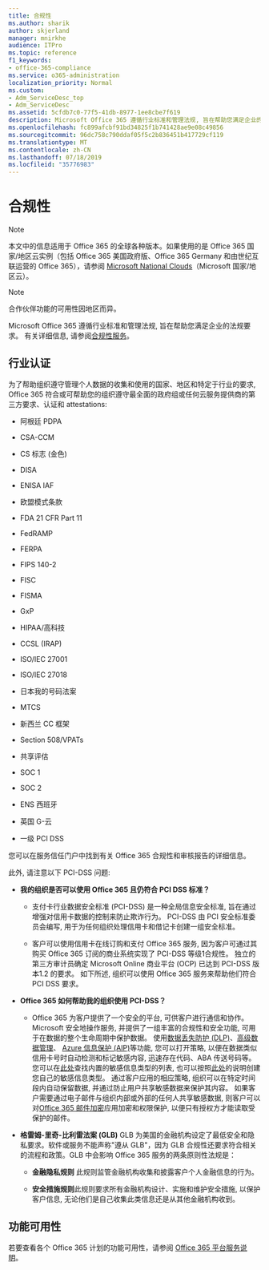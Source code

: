 ```yaml
---
title: 合规性
ms.author: sharik
author: skjerland
manager: mnirkhe
audience: ITPro
ms.topic: reference
f1_keywords:
- office-365-compliance
ms.service: o365-administration
localization_priority: Normal
ms.custom:
- Adm_ServiceDesc_top
- Adm_ServiceDesc
ms.assetid: 5cfdb7c0-77f5-41db-8977-1ee8cbe7f619
description: Microsoft Office 365 遵循行业标准和管理法规, 旨在帮助您满足企业的法规要求。 有关详细信息, 请参阅合规性服务。
ms.openlocfilehash: fc899afcbf91bd34825f1b741428ae9e08c49856
ms.sourcegitcommit: 96dc758c790ddaf05f5c2b836451b417729cf119
ms.translationtype: MT
ms.contentlocale: zh-CN
ms.lasthandoff: 07/18/2019
ms.locfileid: "35776983"
---
```

# <a name="compliance"></a>合规性

> [!NOTE]
> 本文中的信息适用于 Office 365 的全球各种版本。如果使用的是 Office 365 国家/地区云实例（包括 Office 365 美国政府版、Office 365 Germany 和由世纪互联运营的 Office 365），请参阅 [Microsoft National Clouds](https://go.microsoft.com/fwlink/?linkid=841582)（Microsoft 国家/地区云）。 
  
> [!NOTE]
> 合作伙伴功能的可用性因地区而异。 
  
Microsoft Office 365 遵循行业标准和管理法规, 旨在帮助您满足企业的法规要求。 有关详细信息, 请参阅[合规性服务](https://go.microsoft.com/fwlink/?linkid=864391)。
  
## <a name="industry-certifications"></a>行业认证

为了帮助组织遵守管理个人数据的收集和使用的国家、地区和特定于行业的要求, Office 365 符合或可帮助您的组织遵守最全面的政府组或任何云服务提供商的第三方要求、认证和 attestations:
  
- 阿根廷 PDPA
    
- CSA-CCM
    
- CS 标志 (金色)
    
- DISA
    
- ENISA IAF
    
- 欧盟模式条款
    
- FDA 21 CFR Part 11
    
- FedRAMP
    
- FERPA
    
- FIPS 140-2
    
- FISC
    
- FISMA
    
- GxP
    
- HIPAA/高科技
    
- CCSL (IRAP)
    
- ISO/IEC 27001
    
- ISO/IEC 27018
    
- 日本我的号码法案
    
- MTCS
    
- 新西兰 CC 框架
    
- Section 508/VPATs
    
- 共享评估
    
- SOC 1
    
- SOC 2
    
- ENS 西班牙
    
- 英国 G-云
    
- 一级 PCI DSS
    
您可以在服务信任门户中找到有关 Office 365 合规性和审核报告的详细信息。
  
此外, 请注意以下 PCI-DSS 问题:
  
- **我的组织是否可以使用 Office 365 且仍符合 PCI DSS 标准？**
    
  - 支付卡行业数据安全标准 (PCI-DSS) 是一种全局信息安全标准, 旨在通过增强对信用卡数据的控制来防止欺诈行为。 PCI-DSS 由 PCI 安全标准委员会编写, 用于为任何组织处理信用卡和借记卡创建一组安全标准。
    
  - 客户可以使用信用卡在线订购和支付 Office 365 服务, 因为客户可通过其购买 Office 365 订阅的商业系统实现了 PCI-DSS 等级1合规性。 独立的第三方审计员确定 Microsoft Online 商业平台 (OCP) 已达到 PCI-DSS 版本1.2 的要求。 如下所述, 组织可以使用 Office 365 服务来帮助他们符合 PCI DSS 要求。
    
- **Office 365 如何帮助我的组织使用 PCI-DSS？**
    
  - Office 365 为客户提供了一个安全的平台, 可供客户进行通信和协作。 Microsoft 安全地操作服务, 并提供了一组丰富的合规性和安全功能, 可用于在数据的整个生命周期中保护数据。 使用[数据丢失防护 (DLP)](https://go.microsoft.com/fwlink/?linkid=868520)、[高级数据管理](https://go.microsoft.com/fwlink/?linkid=863925)、 [Azure 信息保护 (AIP)](https://go.microsoft.com/fwlink/?linkid=868521)等功能, 您可以打开策略, 以便在数据类似信用卡号时自动检测和标记敏感内容, 迅速存在代码、ABA 传送号码等。 您可以在[此处](https://go.microsoft.com/fwlink/?linkid=868522)查找内置的敏感信息类型的列表, 也可以按照[此处](https://go.microsoft.com/fwlink/?linkid=868523)的说明创建您自己的敏感信息类型。 通过客户应用的相应策略, 组织可以在特定时间段内自动保留数据, 并通过防止用户共享敏感数据来保护其内容。 如果客户需要通过电子邮件与组织内部或外部的任何人共享敏感数据, 则客户可以对[Office 365 邮件加密](https://go.microsoft.com/fwlink/?linkid=858986)应用加密和权限保护, 以便只有授权方才能读取受保护的邮件。 
    
- **格雷姆-里奇-比利雷法案 (GLB)** GLB 为美国的金融机构设定了最低安全和隐私要求。软件或服务不能声称"遵从 GLB"，因为 GLB 合规性还要求符合相关的流程和政策。GLB 中会影响 Office 365 服务的两条原则性法规是： 
    
  - **金融隐私规则** 此规则监管金融机构收集和披露客户个人金融信息的行为。 
    
  - **安全措施规则**此规则要求所有金融机构设计、实施和维护安全措施, 以保护客户信息, 无论他们是自己收集此类信息还是从其他金融机构收到。 
    
## <a name="feature-availability"></a>功能可用性

若要查看各个 Office 365 计划的功能可用性，请参阅 [Office 365 平台服务说明](https://technet.microsoft.com/en-us/library/office-365-platform-service-description.aspx)。
  

